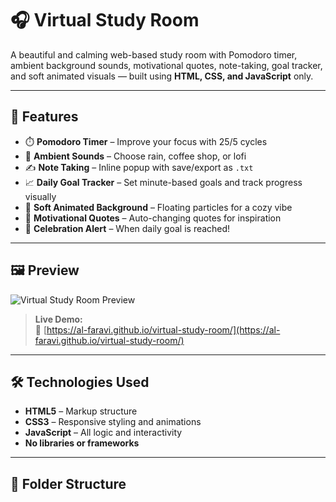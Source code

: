 # 🎧 Virtual Study Room

A beautiful and calming web-based study room with Pomodoro timer, ambient background sounds, motivational quotes, note-taking, goal tracker, and soft animated visuals — built using **HTML, CSS, and JavaScript** only.

---

## 🌟 Features

- ⏱️ **Pomodoro Timer** – Improve your focus with 25/5 cycles
- 🎵 **Ambient Sounds** – Choose rain, coffee shop, or lofi
- ✍️ **Note Taking** – Inline popup with save/export as `.txt`
- 📈 **Daily Goal Tracker** – Set minute-based goals and track progress visually
- 🌸 **Soft Animated Background** – Floating particles for a cozy vibe
- 💬 **Motivational Quotes** – Auto-changing quotes for inspiration
- 🎉 **Celebration Alert** – When daily goal is reached!

---

## 🖼️ Preview

![Virtual Study Room Preview](preview.png)

> **Live Demo:**  
> 🔗 [https://al-faravi.github.io/virtual-study-room/](https://al-faravi.github.io/virtual-study-room/)

---

## 🛠️ Technologies Used

- **HTML5** – Markup structure
- **CSS3** – Responsive styling and animations
- **JavaScript** – All logic and interactivity
- **No libraries or frameworks**

---

## 📁 Folder Structure

